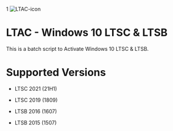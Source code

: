1                                                     ![LTAC-icon](https://github.com/crouch86/Win10-LTAC/assets/81594192/878c5f26-4566-4be1-b92b-12748e00b9e3)
# LTAC - Windows 10 LTSC & LTSB
This is a batch script to Activate Windows 10 LTSC & LTSB.

# Supported Versions

- LTSC 2021 (21H1)

- LTSC 2019 (1809)

- LTSB 2016 (1607)

- LTSB 2015 (1507)
